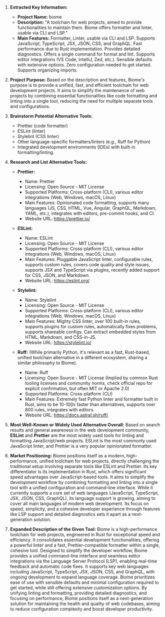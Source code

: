 1.  **Extracted Key Information:**
    *   **Project Name:** biome
    *   **Description:** "A toolchain for web projects, aimed to provide functionalities to maintain them. Biome offers formatter and linter, usable via CLI and LSP."
    *   **Main Features:** Formatter, Linter, usable via CLI and LSP. Supports JavaScript, TypeScript, JSX, JSON, CSS, and GraphQL. Fast performance due to Rust implementation. Provides detailed diagnostics. Offers a single command for format and lint. Supports editor integrations (VS Code, IntelliJ, Zed, etc.). Sensible defaults with extensive options. Zero configuration needed to get started. Supports organizing imports.

2.  **Project Purpose:** Based on the description and features, Biome's purpose is to provide a unified, fast, and efficient toolchain for web development projects. It aims to simplify the maintenance of web projects by combining essential functionalities like code formatting and linting into a single tool, reducing the need for multiple separate tools and configurations.

3.  **Brainstorm Potential Alternative Tools:**
    *   Prettier (code formatter)
    *   ESLint (linter)
    *   Stylelint (CSS linter)
    *   Other language-specific formatters/linters (e.g., Ruff for Python)
    *   Integrated development environments (IDEs) with built-in formatting/linting.

4.  **Research and List Alternative Tools:**

    *   **Prettier:**
        *   Name: Prettier
        *   Licensing: Open Source - MIT License
        *   Supported Platforms: Cross-platform (CLI), various editor integrations (Web, Windows, macOS, Linux)
        *   Main Features: Opinionated code formatting, supports many languages (JS, CSS, HTML, Vue, Angular, GraphQL, Markdown, YAML, etc.), integrates with editors, pre-commit hooks, and CI.
        *   Website URL: https://prettier.io/

    *   **ESLint:**
        *   Name: ESLint
        *   Licensing: Open Source - MIT License
        *   Supported Platforms: Cross-platform (CLI), various editor integrations (Web, Windows, macOS, Linux)
        *   Main Features: Pluggable JavaScript linter, configurable rules, supports custom rules, covers code quality and style issues, supports JSX and TypeScript via plugins, recently added support for CSS, JSON, and Markdown.
        *   Website URL: https://eslint.org/

    *   **Stylelint:**
        *   Name: Stylelint
        *   Licensing: Open Source - MIT License
        *   Supported Platforms: Cross-platform (CLI), various editor integrations (Web, Windows, macOS, Linux)
        *   Main Features: Mighty CSS linter, over 100 built-in rules, supports plugins for custom rules, automatically fixes problems, supports shareable configs. Can extract embedded styles from HTML, Markdown, and CSS-in-JS.
        *   Website URL: https://stylelint.io/

    *   **Ruff:** (While primarily Python, it's relevant as a fast, Rust-based, unified toolchain alternative in a different ecosystem, sharing a similar philosophy to Biome).
        *   Name: Ruff
        *   Licensing: Open Source - MIT License (Implied by common Rust tooling licenses and community norms, check official repo for explicit confirmation, but often MIT or Apache 2.0)
        *   Supported Platforms: Cross-platform (CLI)
        *   Main Features: Extremely fast Python linter and formatter built in Rust, aims to be 10-100x faster than alternatives, supports over 800 rules, integrates with editors.
        *   Website URL: https://docs.astral.sh/ruff/

5.  **Most Well-Known or Widely Used Alternative Overall:** Based on search results and general awareness in the web development community, **ESLint** and **Prettier** are the most widely used tools for linting and formatting JavaScript/web projects. ESLint is the most commonly used JavaScript linter, and Prettier is a very popular opinionated formatter.

6.  **Market Positioning:** Biome positions itself as a modern, high-performance, unified toolchain for web projects, directly challenging the traditional setup involving separate tools like ESLint and Prettier. Its key differentiator is its implementation in Rust, which offers significant speed advantages over JavaScript-based tools. It aims to simplify the development workflow by combining formatting and linting into a single tool with a unified configuration and command-line interface. While it currently supports a core set of web languages (JavaScript, TypeScript, JSX, JSON, CSS, GraphQL), its language support is growing, aiming to cover all main languages of modern web development. Its focus on speed, simplicity, and a cohesive developer experience through features like LSP support and detailed diagnostics sets it apart as a next-generation solution.

7.  **Expanded Description of the Given Tool:** Biome is a high-performance toolchain for web projects, engineered in Rust for exceptional speed and efficiency. It consolidates essential development functionalities, offering a powerful linter and a fast, Prettier-compatible formatter within a single, cohesive tool. Designed to simplify the developer workflow, Biome provides a unified command-line interface and seamless editor integrations via the Language Server Protocol (LSP), enabling real-time feedback and automatic code fixes. It supports key web languages including JavaScript, TypeScript, JSX, JSON, CSS, and GraphQL, with ongoing development to expand language coverage. Biome prioritizes ease of use with sensible defaults and minimal configuration required to get started, while still offering extensive customization options. By unifying linting and formatting, providing detailed diagnostics, and focusing on performance, Biome positions itself as a next-generation solution for maintaining the health and quality of web codebases, aiming to reduce configuration complexity and boost developer productivity.